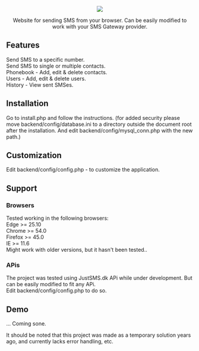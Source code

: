 <p align="center"><img src="https://skovdev.net/img/projects/showcase/kY6kZx.jpg"></p>

<p align="center">Website for sending SMS from your browser. Can be easily modified to work with your SMS Gateway provider.</p>

## Features
Send SMS to a specific number.<br>
Send SMS to single or multiple contacts.<br>
Phonebook - Add, edit & delete contacts.<br>
Users - Add, edit & delete users.<br>
History - View sent SMSes.<br>

## Installation
Go to install.php and follow the instructions. (for added security please move backend/config/database.ini to a directory outside the document root after the installation. And edit backend/config/mysql_conn.php with the new path.)<br>

## Customization
Edit backend/config/config.php - to customize the application.

## Support
### Browsers
Tested working in the following browsers:<br>
Edge >= 25.10<br>
Chrome >= 54.0<br>
Firefox >= 45.0<br>
IE >= 11.6<br>
Might work with older versions, but it hasn't been tested..

### APis
The project was tested using JustSMS.dk APi while under development. But can be easily modified to fit any APi.<br>
Edit backend/config/config.php to do so.

## Demo
... Coming sone.

It should be noted that this project was made as a temporary solution years ago, and currently lacks error handling, etc.
